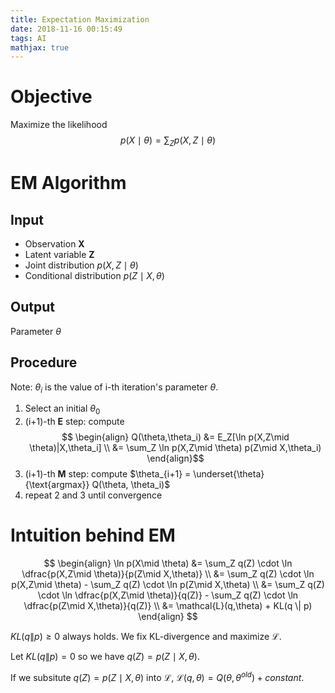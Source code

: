 ```yaml
---
title: Expectation Maximization
date: 2018-11-16 00:15:49
tags: AI
mathjax: true
---
```


# Objective

Maximize the likelihood $$p(X\mid \theta) = \sum_Z p(X,Z\mid \theta)$$

# EM Algorithm

## Input

+ Observation **X**
+ Latent variable **Z**
+ Joint distribution $p(X,Z\mid \theta)$
+ Conditional distribution $p(Z\mid X, \theta)$

## Output

Parameter $\theta$
<!--more-->

## Procedure

Note: $\theta_i$ is the value of i-th iteration's parameter $\theta$.

1. Select an initial $\theta_0$
2. (i+1)-th **E** step: compute $$ \begin{align} Q(\theta,\theta_i) &= E_Z[\ln p(X,Z\mid \theta)|X,\theta_i] \\ &= \sum_Z \ln p(X,Z\mid \theta) p(Z\mid X,\theta_i) \end{align}$$
3. (i+1)-th **M** step: compute $\theta_{i+1} = \underset{\theta}{\text{argmax}} Q(\theta, \theta_i)$
4. repeat 2 and 3 until convergence

# Intuition behind EM

$$
\begin{align}
\ln p(X\mid \theta) &= \sum_Z q(Z) \cdot \ln \dfrac{p(X,Z\mid \theta)}{p(Z\mid X,\theta)} \\
&= \sum_Z q(Z) \cdot \ln p(X,Z\mid \theta) - \sum_Z q(Z) \cdot \ln p(Z\mid X,\theta) \\
&= \sum_Z q(Z) \cdot \ln \dfrac{p(X,Z\mid \theta)}{q(Z)} - \sum_Z q(Z) \cdot \ln \dfrac{p(Z\mid X,\theta)}{q(Z)} \\
&= \mathcal{L}(q,\theta) + KL(q \| p)
\end{align}
$$

$KL(q\|p)\ge 0$ always holds. We fix KL-divergence and maximize $\mathcal{L}$.

Let $KL(q\|p) = 0$ so we have $q(Z)=p(Z\mid X,\theta)$.

If we subsitute $q(Z)=p(Z\mid X,\theta)$ into $\mathcal{L}$, $\mathcal{L}(q,\theta) = Q(\theta, \theta^{old}) + constant$.
